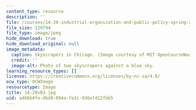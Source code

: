 ```yaml
---
content_type: resource
description: ''
file: /courses/14-20-industrial-organization-and-public-policy-spring-2003/a466b4fedbd0094afe2c936efd12fbb5_14-20s03.jpg
file_size: 129794
file_type: image/jpeg
hide_download: true
hide_download_original: null
image_metadata:
  caption: Skyscrapers in Chicago. (Image courtesy of MIT OpenCourseWare.)
  credit: ''
  image-alt: Photo of two skyscrapers against a blue sky.
learning_resource_types: []
license: https://creativecommons.org/licenses/by-nc-sa/4.0/
ocw_type: OCWImage
resourcetype: Image
title: 14-20s03.jpg
uid: a466b4fe-dbd0-094a-fe2c-936efd12fbb5
---
```


